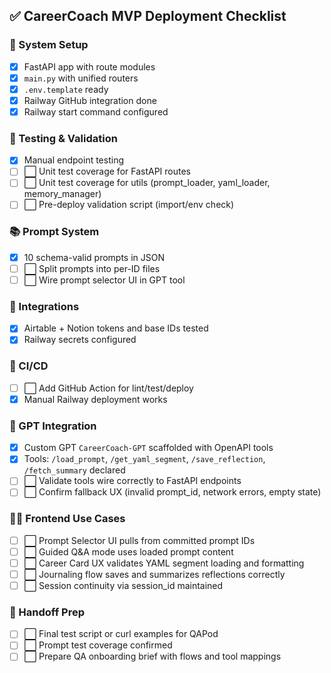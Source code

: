 ## ✅ CareerCoach MVP Deployment Checklist

### 🔧 System Setup
- [x] FastAPI app with route modules
- [x] `main.py` with unified routers
- [x] `.env.template` ready
- [x] Railway GitHub integration done
- [x] Railway start command configured

### 🧪 Testing & Validation
- [x] Manual endpoint testing
- [ ] ⬜ Unit test coverage for FastAPI routes
- [ ] ⬜ Unit test coverage for utils (prompt_loader, yaml_loader, memory_manager)
- [ ] ⬜ Pre-deploy validation script (import/env check)

### 📚 Prompt System
- [x] 10 schema-valid prompts in JSON
- [ ] ⬜ Split prompts into per-ID files
- [ ] ⬜ Wire prompt selector UI in GPT tool

### 🔌 Integrations
- [x] Airtable + Notion tokens and base IDs tested
- [x] Railway secrets configured

### 🔁 CI/CD
- [ ] ⬜ Add GitHub Action for lint/test/deploy
- [x] Manual Railway deployment works

### 🧠 GPT Integration
- [x] Custom GPT `CareerCoach-GPT` scaffolded with OpenAPI tools
- [x] Tools: `/load_prompt`, `/get_yaml_segment`, `/save_reflection`, `/fetch_summary` declared
- [ ] ⬜ Validate tools wire correctly to FastAPI endpoints
- [ ] ⬜ Confirm fallback UX (invalid prompt_id, network errors, empty state)

### 🧑‍🏫 Frontend Use Cases
- [ ] ⬜ Prompt Selector UI pulls from committed prompt IDs
- [ ] ⬜ Guided Q&A mode uses loaded prompt content
- [ ] ⬜ Career Card UX validates YAML segment loading and formatting
- [ ] ⬜ Journaling flow saves and summarizes reflections correctly
- [ ] ⬜ Session continuity via session_id maintained

### 🧠 Handoff Prep
- [ ] ⬜ Final test script or curl examples for QAPod
- [ ] ⬜ Prompt test coverage confirmed
- [ ] ⬜ Prepare QA onboarding brief with flows and tool mappings